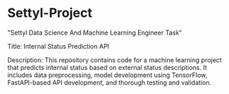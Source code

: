 # Settyl-Project
"Settyl Data Science And Machine Learning Engineer Task"

Title: Internal Status Prediction API

Description:
This repository contains code for a machine learning project that predicts internal status based on external status descriptions. It includes data preprocessing, model development using TensorFlow, FastAPI-based API development, and thorough testing and validation.
